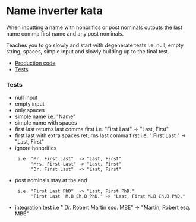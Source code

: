 # Name inverter kata

When inputting a name with honorifics or post nominals outputs the last name comma first name and any post nominals.

Teaches you to go slowly and start with degenerate tests i.e. null, empty string, spaces, simple input and slowly building up to the final test.

- [Production code](https://github.com/grant-burgess/tdd-katas/blob/master/name-inverter/src/main/java/com/grantburgess/NameInverter.java)
- [Tests](https://github.com/grant-burgess/tdd-katas/blob/master/name-inverter/src/test/java/com/grantburgess/NameInverterTest.java)

  
### Tests
- null input
- empty input
- only spaces
- simple name i.e. "Name"
- simple name with spaces
- first last returns last comma first i.e. "First Last" -> "Last, First"
- first last with extra spaces returns last comma first i.e. "  First   Last  " -> "Last, First"
- ignore honorifics 
  ```
   i.e. "Mr. First Last"  -> "Last, First"
        "Mrs. First Last" -> "Last, First"
        "Dr. First Last"  -> "Last, First"
   ```
- post nominals stay at the end
  ```
   i.e. "First Last PhD"  -> "Last, First PhD."
        "First Last  M.B Ch.B PhD." -> "Last, First M.B Ch.B PhD."
   ```
- integration test i.e "  Dr. Robert Martin esq. MBE" -> "Martin, Robert esq. MBE"

